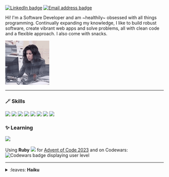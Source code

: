 [![LinkedIn badge](https://img.shields.io/badge/LinkedIn-0A66C2?logo=linkedin&logoColor=white&style=for-the-badge)](https://www.linkedin.com/in/fransan6/)
[![Email address badge](https://img.shields.io/badge/Email-8666FF?logo=protonmail&logoColor=white&style=for-the-badge)](mailto:francesca.sandford@proton.me)

Hi! I'm a Software Developer and am ~healthily~ obsessed with all things programming. Continually expanding my knowledge, I like to build robust software, create vibrant web apps and solve problems, all with clean code and a flexible approach. I also come with snacks.

<img src="rosa-computer.gif" height=140 alt="Gif of woman hitting a computer monitor" />
<!-- not markdown so as to set height -->

---

### 🪄 Skills
<img height="40" src="https://skillicons.dev/icons?i=rails" /> <img height="40" src="https://skillicons.dev/icons?i=ruby" /> <img height="40" src="https://skillicons.dev/icons?i=js" /> <img height="40" src="https://skillicons.dev/icons?i=postgresql" /> <img height="40" src="https://skillicons.dev/icons?i=html" /> <img height="40" src="https://skillicons.dev/icons?i=css" /> <img height="40" src="https://skillicons.dev/icons?i=sass" /> <img height="40" src="https://skillicons.dev/icons?i=git" />

### ✨ Learning
<!-- ![Icon for React](https://skillicons.dev/icons?i=react) -->
<img height="40" src="https://skillicons.dev/icons?i=react" />

Using **Ruby** <img src="https://cdn.simpleicons.org/ruby" width=16 /> for [Advent of Code 2023](https://adventofcode.com/2023) and on Codewars: ![Codewars badge displaying user level](https://www.codewars.com/users/fran6san/badges/micro)

---

<details>
  <summary>
    :leaves: <b>Haiku</b>
  </summary><br />
  around the willow<br />
  a floating world<br />
  red blossoms
  
  柳は縁花は紅のうき世かな
  
  --Kobayashi Issa, 1822  
  <sub><sup>Translated by David G. Lanoue</sup></sub>
</details>

<!-- 
# COMMENTS

## LEARNING
Primary focus is on **React** with a little time to explore the fundamentals of **Node.js**. Honing my JavaScript skills within these.

## TECH READING
<details>
  <summary>
    <b>:books: Tech reading</b>
  </summary><br />
  Currently reading - <i>Pro Git</i> by Scott Chacon and Ben Straub (for a light summer read ☀️).<br />
  Recently read - <i>If it's Smart, it's Vulnerable</i> by Mikko Hypponen and <i>Chip War</i> by Chris Miller
</details>

## STATS
### :chart_with_upwards_trend:	Stats
<a href="https://github.com/fransan6/github-readme-stats">
  <img align="center" src="https://github-readme-stats.vercel.app/api/top-langs/?username=fransan6&hide_progress=true" />
</a>
<a href="https://github.com/fransan6/github-readme-stats">
  <img align="center" src="https://github-readme-stats.vercel.app/api?username=fransan6&hide=stars,issues&show_icons=true&theme=dracula" />
</a>

[![fransan6's GitHub stats](https://github-readme-stats.vercel.app/api?username=fransan6&hide=stars,issues&show_icons=true&theme=dracula)](https://github.com/fransan6/github-readme-stats)
[![Top Langs](https://github-readme-stats.vercel.app/api/top-langs/?username=fransan6&hide_progress=true)](https://github.com/fransan6/github-readme-stats)

## PREVIOUS RUBY AND RAILS ICONS
<img src="https://cdn.jsdelivr.net/gh/devicons/devicon/icons/ruby/ruby-plain.svg" style="height: 3em;" /> <img src="https://cdn.jsdelivr.net/gh/devicons/devicon/icons/rails/rails-plain.svg" style="height: 3em;" /> 

<img src="https://cdn.simpleicons.org/rubyonrails" width=42 /> <img src="https://cdn.simpleicons.org/ruby" width=42 /> <img src="https://cdn.simpleicons.org/javascript" width=42 /> <img src="https://cdn.simpleicons.org/postgresql" width=42 /> <img src="https://cdn.simpleicons.org/html5" width=42 /> <img src="https://cdn.simpleicons.org/css3" width=42 /> <img src="https://cdn.simpleicons.org/sass" width=42 /> <img src="https://cdn.simpleicons.org/git" width=42 />

![Graphic icons for Rails, Ruby, JavaScript, PostgreSQL, HTML, CSS, Sass and Git](https://skillicons.dev/icons?i=rails,ruby,js,postgresql,html,css,sass,git)

## PREVIOUS BADGES
<a href="https://www.linkedin.com/in/fsandford/">
  <img src="https://img.shields.io/badge/LinkedIn-65AEC9?logo=linkedin&logoColor=white&style=for-the-badge" alt="LinkedIn badge" />
</a>
<a href="mailto:fransan6@proton.me">
  <img src="https://img.shields.io/badge/Email-D383BE?logo=protonmail&logoColor=white&style=for-the-badge" alt="Email address badge" />
</a>

### ✨ Pinned projects
- [What Can I Eat?](https://github.com/alexagodzilla/what-can-i-eat) Final group project: dynamic Rails web app to supply recipes based on a user's ingredients. Set up MVC architecture and schema; built and aided with filtering, review and bookmark functionalities; created friendships for user connections and invitations; implemented AJAX to enhance user interaction and integrated JSON data. [(Insights -> Contributions)](https://github.com/alexagodzilla/what-can-i-eat/graphs/contributors)
- [Pay and Play](https://github.com/alexagodzilla/venues-pay-and-play) First group project: Rails web app that sets up amateur musicians with venues. Contributed to the setup of MVC architecture and schema, and helped integration of Mapbox and Google Maps APIs, providing location-based functionality. [(Insights -> Contributions)](https://github.com/alexagodzilla/venues-pay-and-play/graphs/contributors)
- There is also a React project that consolidated the basics, using `useState` and `useEffect`, and fetched JSON data from an API. Currently, I am tinkering with a Ruby CLI app.
-->
